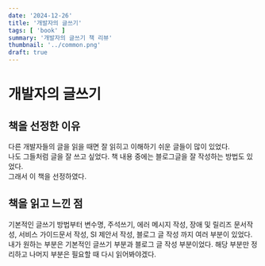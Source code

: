 ```yaml
---
date: '2024-12-26'
title: '개발자의 글쓰기'
tags: [ 'book' ]
summary: '개발자의 글쓰기 책 리뷰'
thumbnail: '../common.png'
draft: true
---
```


# 개발자의 글쓰기

## 책을 선정한 이유

다른 개발자들의 글을 읽을 때면 잘 읽히고 이해하기 쉬운 글들이 많이 있었다.   
나도 그들처럼 글을 잘 쓰고 싶었다. 책 내용 중에는 블로그글을 잘 작성하는 방법도 있었다.   
그래서 이 책을 선정하였다.

## 책을 읽고 느낀 점

기본적인 글쓰기 방법부터 변수명, 주석쓰기, 에러 메시지 작성, 장애 및 릴리즈 문서작성, 서비스 가이드문서 작성,
SI 제안서 작성, 블로그 글 작성 까지 여러 부분이 있었다.
내가 원하는 부분은 기본적인 글쓰기 부분과 블로그 글 작성 부분이었다.
해당 부분만 정리하고 나머지 부분은 필요할 때 다시 읽어봐야겠다.








